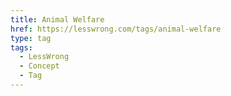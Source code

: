 ```yaml
---
title: Animal Welfare
href: https://lesswrong.com/tags/animal-welfare
type: tag
tags:
  - LessWrong
  - Concept
  - Tag
---
```


